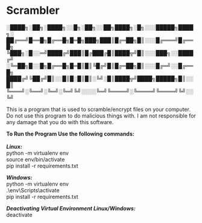 # Scrambler


  ░████╗░██╗░████╗░░█╗░██╗░░██╗████╗░█╗░░░█████╗████╗░
  ██╔══╝█══█╗█╔══█╗█═█╗███╗███║█╔═██╗█║░░░█╔═══╝█╔══█╗
  ╚███╗░█░░═╝████╔╝███║█╔███╔█║████╦╝█║░░░███╗░░████╔╝
  ░╚═██╗█░░█╗█╔══█╗█═█║█║╚█╔╝█║█╔═██╗█║░░░█╔═╝░░█╔══█╗
  ████╔╝╚██╔╝█║░░█║█░█║█║░╚╝░█║████╦╝████╗█████╗█║░░█║
  ╚═══╝░╚══╝░╚═╝░╚═╝╚╝░░░░╚═╝╚════╝░╚════╝╚════╝╚╝░░╚╝

This is a program that is used to scramble/encrypt files on your computer.
Do not use this program to do malicious things with.
I am not responsible for any damage that you do with this software.

**To Run the Program Use the following commands:** <br />
 <br />
***Linux:*** <br />
python -m virtualenv env <br />
source env/bin/activate <br />
pip install -r requirements.txt <br />

***Windows:*** <br />
python -m virtualenv env <br />
.\env\Scripts\activate <br />
pip install -r requirements.txt <br />

***Deactivating Virtual Environment Linux/Windows:*** <br />
deactivate <br />
